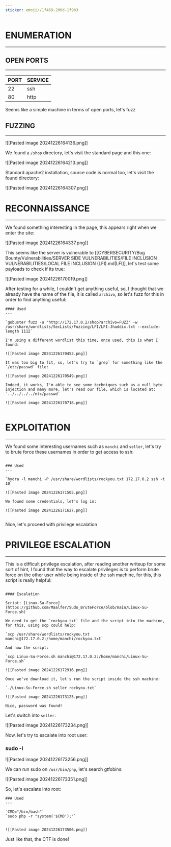 ```yaml
---
sticker: emoji//1f469-200d-1f9b3
---
```

# ENUMERATION
---

## OPEN PORTS
---


| PORT | SERVICE |
| :--- | :------ |
| 22   | ssh     |
| 80   | http    |

Seems like a simple machine in terms of open ports, let's fuzz

## FUZZING
---

![[Pasted image 20241226164136.png]]

We found a `/shop` directory, let's visit the standard page and this one:


![[Pasted image 20241226164213.png]]

Standard apache2 installation, source code is normal too, let's visit the found directory:

![[Pasted image 20241226164307.png]]



# RECONNAISSANCE
---

We found something interesting in the page, this appears right when we enter the site:

![[Pasted image 20241226164337.png]]

This seems like the server is vulnerable to [[CYBERSECURITY/Bug Bounty/Vulnerabilities/SERVER SIDE VULNERABILITIES/FILE INCLUSION VULNERABILITIES/LOCAL FILE INCLUSION (LFI).md|LFI]], let's test some payloads to check if its true:


![[Pasted image 20241226170019.png]]

After testing for a while, I couldn't get anything useful, so, I thought that we already have the name of the file, it is called `archivo`, so let's fuzz for this in order to find anything useful:


```ad-hint
#### Used
---

`gobuster fuzz -u "http://172.17.0.2/shop?archivo=FUZZ" -w /usr/share/wordlists/SecLists/Fuzzing/LFI/LFI-Jhaddix.txt --exclude-length 1112`

I'm using a different wordlist this time, once used, this is what I found:

![[Pasted image 20241226170452.png]]

It was too big to fit, so, let's try to `grep` for something like the `/etc/passwd` file:

![[Pasted image 20241226170549.png]]

Indeed, it works, I'm able to see some techniques such as a null byte injection and many more, let's read our file, which is located at: `../../../../etc/passwd`

![[Pasted image 20241226170718.png]]


```



# EXPLOITATION
---


We found some interesting usernames such as `manchi` and `seller`, let's try to brute force these usernames in order to get access to ssh:

```ad-hint

### Used
---

`hydra -l manchi -P /usr/share/wordlists/rockyou.txt 172.17.0.2 ssh -t 10`

![[Pasted image 20241226171505.png]]

We found some credentials, let's log in:

![[Pasted image 20241226171627.png]]


```


Nice, let's proceed with privilege escalation

# PRIVILEGE ESCALATION
---

This is a difficult privilege escalation, after reading another writeup for some sort of hint, I found that the way to escalate privileges is to perform brute force on the other user while being inside of the ssh machine, for this, this script is really helpful:

```ad-hint

#### Escalation

Script: [Linux-Su-Force](https://github.com/Maalfer/Sudo_BruteForce/blob/main/Linux-Su-Force.sh)

We need to get the `rockyou.txt` file and the script into the machine, for this, using scp could help:

`scp /usr/share/wordlists/rockyou.txt manchi@172.17.0.2:/home/manchi/rockyou.txt`

And now the script: 

`scp Linux-Su-Force.sh manchi@172.17.0.2:/home/manchi/Linux-Su-Force.sh`

![[Pasted image 20241226172916.png]]

Once we've download it, let's run the script inside the ssh machine:

`./Linux-Su-Force.sh seller rockyou.txt`

![[Pasted image 20241226173125.png]]

Nice, password was found!

```


Let's switch into `seller`:

![[Pasted image 20241226173234.png]]

Now, let's try to escalate into root user:

### sudo -l

![[Pasted image 20241226173256.png]]

We can run sudo on `/usr/bin/php`, let's search gtfobins:

![[Pasted image 20241226173351.png]]

So, let's escalate into root:

```ad-hint
### Used
---

`CMD="/bin/bash"`
`sudo php -r "system('$CMD');"`


![[Pasted image 20241226173506.png]]

```

Just like that, the CTF is done!



